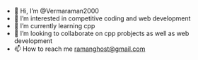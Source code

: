 - 👋 Hi, I’m @Vermaraman2000
- 👀 I’m interested in competitive coding and web development
- 🌱 I’m currently learning cpp
- 💞️ I’m looking to collaborate on cpp probjects as well as web development
- 📫 How to reach me ramanghost@gmail.com

<!---
Vermaraman2000/Vermaraman2000 is a ✨ special ✨ repository because its `README.md` (this file) appears on your GitHub profile.
You can click the Preview link to take a look at your changes.
--->
